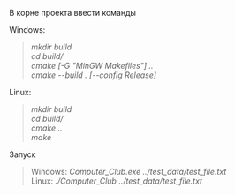 В корне проекта ввести команды

Windows:  
>*mkdir build  
cd build/  
cmake [-G "MinGW Makefiles"] ..  
cmake --build . [--config Release]*



Linux:  
>*mkdir build  
cd build/  
cmake ..  
make*


Запуск

>Windows: *Computer_Club.exe ../test_data/test_file.txt*    
Linux:  *./Computer_Club ../test_data/test_file.txt*
